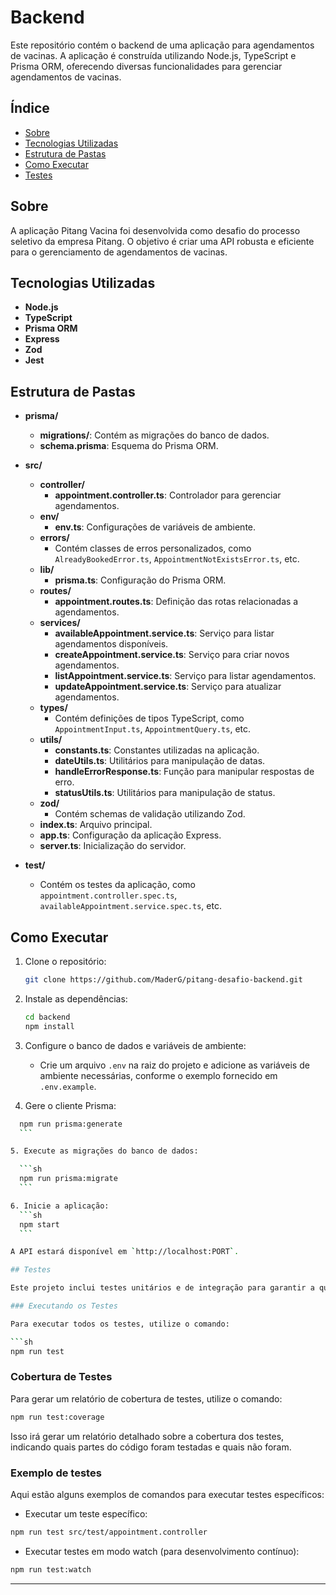 # Backend

Este repositório contém o backend de uma aplicação para agendamentos de vacinas. A aplicação é construída utilizando Node.js, TypeScript e Prisma ORM, oferecendo diversas funcionalidades para gerenciar agendamentos de vacinas.

## Índice

- [Sobre](#sobre)
- [Tecnologias Utilizadas](#tecnologias-utilizadas)
- [Estrutura de Pastas](#estrutura-de-pastas)
- [Como Executar](#como-executar)
- [Testes](#testes)

## Sobre
A aplicação Pitang Vacina foi desenvolvida como desafio do processo seletivo da empresa Pitang. O objetivo é criar uma API robusta e eficiente para o gerenciamento de agendamentos de vacinas.

## Tecnologias Utilizadas
- **Node.js**
- **TypeScript**
- **Prisma ORM**
- **Express**
- **Zod**
- **Jest**

## Estrutura de Pastas

- **prisma/**
  - **migrations/**: Contém as migrações do banco de dados.
  - **schema.prisma**: Esquema do Prisma ORM.

- **src/**
  - **controller/**
    - **appointment.controller.ts**: Controlador para gerenciar agendamentos.
  - **env/**
    - **env.ts**: Configurações de variáveis de ambiente.
  - **errors/**
    - Contém classes de erros personalizados, como `AlreadyBookedError.ts`, `AppointmentNotExistsError.ts`, etc.
  - **lib/**
    - **prisma.ts**: Configuração do Prisma ORM.
  - **routes/**
    - **appointment.routes.ts**: Definição das rotas relacionadas a agendamentos.
  - **services/**
    - **availableAppointment.service.ts**: Serviço para listar agendamentos disponíveis.
    - **createAppointment.service.ts**: Serviço para criar novos agendamentos.
    - **listAppointment.service.ts**: Serviço para listar agendamentos.
    - **updateAppointment.service.ts**: Serviço para atualizar agendamentos.
  - **types/**
    - Contém definições de tipos TypeScript, como `AppointmentInput.ts`, `AppointmentQuery.ts`, etc.
  - **utils/**
    - **constants.ts**: Constantes utilizadas na aplicação.
    - **dateUtils.ts**: Utilitários para manipulação de datas.
    - **handleErrorResponse.ts**: Função para manipular respostas de erro.
    - **statusUtils.ts**: Utilitários para manipulação de status.
  - **zod/**
    - Contém schemas de validação utilizando Zod.
  - **index.ts**: Arquivo principal.
  - **app.ts**: Configuração da aplicação Express.
  - **server.ts**: Inicialização do servidor.

- **test/**
  - Contém os testes da aplicação, como `appointment.controller.spec.ts`, `availableAppointment.service.spec.ts`, etc.

## Como Executar

1. Clone o repositório:

    ```sh
    git clone https://github.com/MaderG/pitang-desafio-backend.git
    ```

2. Instale as dependências:

    ```sh
    cd backend
    npm install
    ```

3. Configure o banco de dados e variáveis de ambiente:
    - Crie um arquivo `.env` na raiz do projeto e adicione as variáveis de ambiente necessárias, conforme o exemplo fornecido em `.env.example`.

4. Gere o cliente Prisma:

  ```sh
    npm run prisma:generate
    ```

5. Execute as migrações do banco de dados:

    ```sh
    npm run prisma:migrate
    ```

6. Inicie a aplicação:
    ```sh
    npm start
    ```

A API estará disponível em `http://localhost:PORT`.

## Testes

Este projeto inclui testes unitários e de integração para garantir a qualidade e o funcionamento correto dos serviços e controladores. Os testes são escritos utilizando a biblioteca [Jest](https://jestjs.io/).

### Executando os Testes

Para executar todos os testes, utilize o comando:

```sh
npm run test
```

### Cobertura de Testes
Para gerar um relatório de cobertura de testes, utilize o comando:
```sh
npm run test:coverage
```
Isso irá gerar um relatório detalhado sobre a cobertura dos testes, indicando quais partes do código foram testadas e quais não foram.

### Exemplo de testes
Aqui estão alguns exemplos de comandos para executar testes específicos:

- Executar um teste específico:
```sh
npm run test src/test/appointment.controller
```

- Executar testes em modo watch (para desenvolvimento contínuo):
```sh
npm run test:watch
```

---